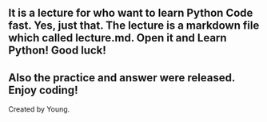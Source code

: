## It is a lecture for who want to learn Python Code fast. Yes, just that. The lecture is a markdown file which called lecture.md. Open it and Learn Python! Good luck!
## Also the practice and answer were released. Enjoy coding!
Created by Young.
